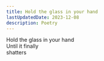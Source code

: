 ```yaml
---
title: Hold the glass in your hand
lastUpdatedDate: 2023-12-08
description: Poetry
---
```


Hold the glass in your hand\
Until it finally\
shatters